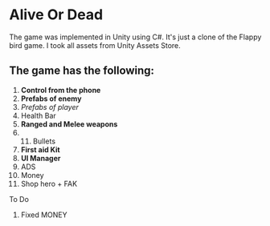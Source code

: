 # **Alive Or Dead**

The game was implemented in Unity using C#. It's just a clone of the Flappy bird game. I took all assets from Unity Assets Store.

## **The game has the following:**
1. **Control from the phone**
2. **Prefabs of enemy**
3. *Prefabs of player*
4. Health Bar
5. **Ranged and Melee weapons**
6. 11. Bullets
7. **First aid Kit**
8. **UI Manager**
9. ADS
10. Money
11. Shop hero + FAK

To Do
1. Fixed MONEY